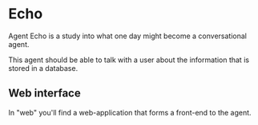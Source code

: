 Echo
====

Agent Echo is a study into what one day might become a conversational agent.

This agent should be able to talk with a user about the information that is stored in a database.

## Web interface

In "web" you'll find a web-application that forms a front-end to the agent.

